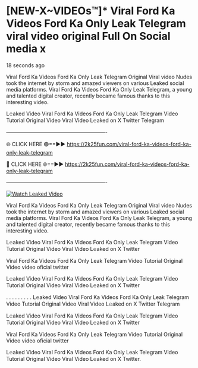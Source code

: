 # [NEW-X~VIDEOs™]* Viral Ford Ka Videos Ford Ka Only Leak Telegram viral video original Full On Social media x

18 seconds ago

Viral Ford Ka Videos Ford Ka Only Leak Telegram Original Viral video Nudes took the internet by storm and amazed viewers on various Leaked social media platforms. Viral Ford Ka Videos Ford Ka Only Leak Telegram, a young and talented digital creator, recently became famous thanks to this interesting video.

L𝚎aked Video Viral Ford Ka Videos Ford Ka Only Leak Telegram Video Tutorial Original Video Viral Video L𝚎aked on X Twitter Telegram

———————————————————-

🌐 CLICK HERE 🟢==►► https://2k25fun.com/viral-ford-ka-videos-ford-ka-only-leak-telegram

🔴 CLICK HERE 🌐==►► https://2k25fun.com/viral-ford-ka-videos-ford-ka-only-leak-telegram

———————————————————-

[![Watch Leaked Video](https://miro.medium.com/v2/resize:fit:828/format:webp/1*cilzJN44JGOrTw9NJCrNHA.gif "Watch Leaked Video")](https://2k25fun.com/viral-ford-ka-videos-ford-ka-only-leak-telegram)

Viral Ford Ka Videos Ford Ka Only Leak Telegram Original Viral video Nudes took the internet by storm and amazed viewers on various Leaked social media platforms. Viral Ford Ka Videos Ford Ka Only Leak Telegram, a young and talented digital creator, recently became famous thanks to this interesting video.

L𝚎aked Video Viral Ford Ka Videos Ford Ka Only Leak Telegram Video Tutorial Original Video Viral Video L𝚎aked on X Twitter

Viral Ford Ka Videos Ford Ka Only Leak Telegram Video Tutorial Original Video video oficial twitter

L𝚎aked Video Viral Ford Ka Videos Ford Ka Only Leak Telegram Video Tutorial Original Video Viral Video L𝚎aked on X Twitter

. . . . . . . . . L𝚎aked Video Viral Ford Ka Videos Ford Ka Only Leak Telegram Video Tutorial Original Video Viral Video L𝚎aked on X Twitter Telegram

L𝚎aked Video Viral Ford Ka Videos Ford Ka Only Leak Telegram Video Tutorial Original Video Viral Video L𝚎aked on X Twitter

Viral Ford Ka Videos Ford Ka Only Leak Telegram Video Tutorial Original Video video oficial twitter

L𝚎aked Video Viral Ford Ka Videos Ford Ka Only Leak Telegram Video Tutorial Original Video Viral Video L𝚎aked on X Twitter.